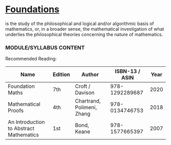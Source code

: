 # [Foundations](https://en.wikipedia.org/wiki/Foundations_of_mathematics) 
is the study of the philosophical and logical and/or algorithmic basis of mathematics, or, in a broader sense, the mathematical investigation of what underlies the philosophical theories concerning the nature of mathematics.

### MODULE/SYLLABUS CONTENT

Recommended Reading:

| **Name** | **Edition** | **Author** | **ISBN-13** / **ASIN** | **Year** |
|---|---|---|---|---|
| Foundation Maths | 7th | Croft / Davison |  978-1292289687 | 2020 |
| Mathematical Proofs | 4th | Chartrand, Polimeni, Zhang | 978-0134746753 | 2018 |
| An Introduction to Abstract Mathematics | 1st | Bond, Keane | 978-1577665397 | 2007 |